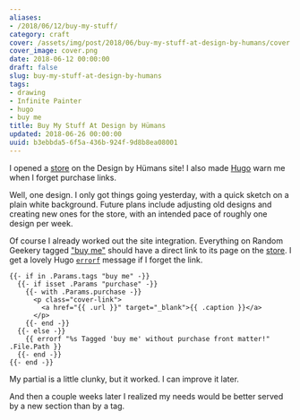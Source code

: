 ```yaml
---
aliases:
- /2018/06/12/buy-my-stuff/
category: craft
cover: /assets/img/post/2018/06/buy-my-stuff-at-design-by-humans/cover.png
cover_image: cover.png
date: 2018-06-12 00:00:00
draft: false
slug: buy-my-stuff-at-design-by-humans
tags:
- drawing
- Infinite Painter
- hugo
- buy me
title: Buy My Stuff At Design by Hümans
updated: 2018-06-26 00:00:00
uuid: b3ebbda5-6f5a-436b-924f-9d8b8ea08001
---
```


I opened a [store][] on the Design by Hümans site! I also made [Hugo][] warn me when I forget purchase links.

[store]: https://www.designbyhumans.com/shop/randomgeek/
[Hugo]: /tags/hugo
<!--more-->

Well, one design. I only got things going yesterday, with a quick sketch on a plain white background. Future
plans include adjusting old designs and creating new ones for the store, with an intended pace of roughly one
design per week.

Of course I already worked out the site integration. Everything on Random Geekery tagged ["buy me"][] should
have a direct link to its page on the [store][]. I get a lovely Hugo [`errorf`][] message if I forget the link.

    {{- if in .Params.tags "buy me" -}}
      {{- if isset .Params "purchase" -}}
        {{- with .Params.purchase -}}
          <p class="cover-link">
            <a href="{{ .url }}" target="_blank">{{ .caption }}</a>
          </p>
        {{- end -}}
      {{- else -}}
        {{ errorf "%s Tagged 'buy me' without purchase front matter!" .File.Path }}
      {{- end -}}
    {{- end -}}

My partial is a little clunky, but it worked. I can improve it later.

<aside class="admonition">

And then a couple weeks later I realized my needs would be better served by a new section than by a tag.

</aside>

["buy me"]: /tags/buy-me
[`errorf`]: http://gohugo.io/functions/errorf/
